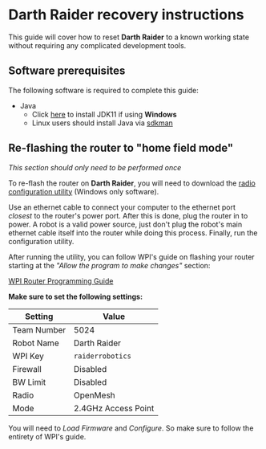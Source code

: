 # Darth Raider recovery instructions

This guide will cover how to reset **Darth Raider** to a known working state without requiring any complicated development tools.

## Software prerequisites

The following software is required to complete this guide:

- Java
  - Click [here](https://github.com/adoptium/temurin11-binaries/releases/download/jdk-11.0.13%2B8/OpenJDK11U-jdk_x86-32_windows_hotspot_11.0.13_8.msi) to install JDK11 if using **Windows**
  - Linux users should install Java via [sdkman](https://sdkman.io/)


## Re-flashing the router to "home field mode"

*This section should only need to be performed once*

To re-flash the router on **Darth Raider**, you will need to download the [radio configuration utility](https://github.com/frc5024/backflip-reset/raw/master/firmware/radio/FRC_Radio_Configuration_20_0_0.exe) (Windows only software). 

Use an ethernet cable to connect your computer to the ethernet port *closest* to the router's power port. After this is done, plug the router in to power. A robot is a valid power source, just don't plug the robot's main ethernet cable itself into the router while doing this process. Finally, run the configuration utility.

After running the utility, you can follow WPI's guide on flashing your router starting at the *"Allow the program to make changes"* section:

[WPI Router Programming Guide](https://docs.wpilib.org/en/2020/docs/getting-started/getting-started-frc-control-system/radio-programming.html#allow-the-program-to-make-changes-if-prompted)

**Make sure to set the following settings:**

| Setting     | Value               |
|-------------|---------------------|
| Team Number | 5024                |
| Robot Name  | Darth Raider        |
| WPI Key     | `raiderrobotics`    |
| Firewall    | Disabled            |
| BW Limit    | Disabled            |
| Radio       | OpenMesh            |
| Mode        | 2.4GHz Access Point |

You will need to *Load Firmware* and *Configure*. So make sure to follow the entirety of WPI's guide.

